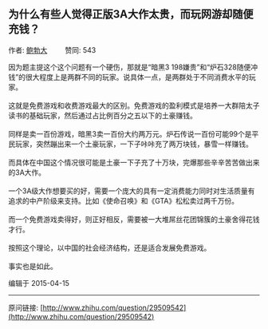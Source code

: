 ## 为什么有些人觉得正版3A大作太贵，而玩网游却随便充钱？

作者: [鲍勃大](http://www.zhihu.com/people/bao-bo-da)&nbsp;&nbsp;&nbsp;&nbsp;&nbsp;&nbsp;&nbsp;&nbsp; 赞同: 543


因为题主提这个这个问题有一个硬伤，那就是“暗黑3 198嫌贵”和“炉石328随便冲钱”的很大程度上是两群不同的玩家。说具体一点，是两群处于不同消费水平的玩家。<br><br>这就是免费游戏和收费游戏最大的区别。免费游戏的盈利模式是培养一大群陪太子读书的基础玩家，然后通过占比例百分之五以下的土豪赚钱。<br><br>同样是卖一百份游戏，暗黑3卖一百份大约两万元。炉石传说一百份可能99个是平民玩家，突然蹦出来一个土豪玩家，一下子咔咔充了两万块钱，暴雪一样赚钱。<br><br>而具体在中国这个情况很可能是土豪一下子充了十万块，完爆那些辛辛苦苦做出来的3A大作。<br><br>一个3A级大作想要买的好，需要一个庞大的具有一定消费能力同时对生活质量有追求的中产阶级来支持。比如《使命召唤》和《GTA》松松卖过两千万份。<br><br>而一个免费游戏卖得好，则正好相反，需要被一大堆屌丝花团锦簇的土豪舍得花钱才行。<br><br>按照这个理论，以中国的社会经济结构，还是适合发展免费游戏。<br><br>事实也是如此。



编辑于 2015-04-15



---
原问链接: [http://www.zhihu.com/question/29509542](http://www.zhihu.com/question/29509542)